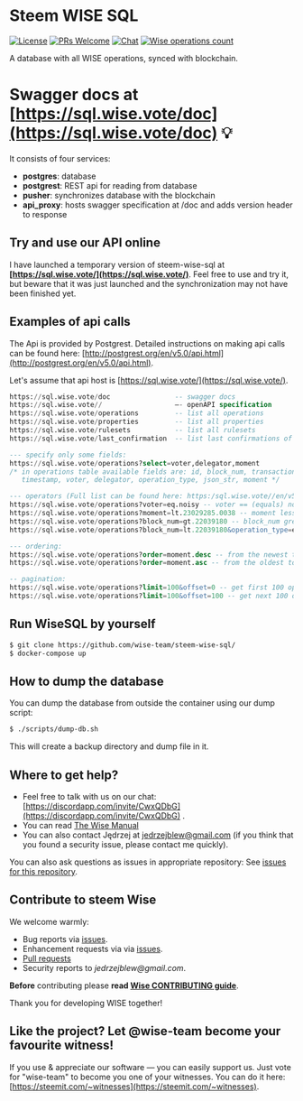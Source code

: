 # Steem WISE SQL

<!--§ data.config.repository.readme.generateDefaultBadges(data) §-->
[![License](https://img.shields.io/github/license/wise-team/steem-wise-sql.svg?style=flat-square)](https://github.com/wise-team/steem-wise-sql/blob/master/LICENSE) [![PRs Welcome](https://img.shields.io/badge/PRs-welcome-brightgreen.svg?style=flat-square)](http://makeapullrequest.com) [![Chat](https://img.shields.io/badge/chat%20on%20discord-6b11ff.svg?style=flat-square)](https://discordapp.com/invite/CwxQDbG) [![Wise operations count](https://img.shields.io/badge/dynamic/json.svg?label=wise%20operations%20count&url=https%3A%2F%2Fsql.wise.vote%2Foperations%3Fselect%3Dcount&query=%24%5B0%5D.count&colorB=blue&style=flat-square)](https://sql.wise.vote/operations?select=moment,delegator,voter,operation_type&order=moment.desc)
<!--§§.-->

A database with all WISE operations, synced with blockchain.
<!--§ const url = d(data.config.sql.url.production) + "doc"; '\n# Swagger docs at [' + url + '](' + url + ') :bulb:\n' §-->
# Swagger docs at [https://sql.wise.vote/doc](https://sql.wise.vote/doc) :bulb:
<!--§§.-->

It consists of four services: 
- **postgres**: database
- **postgrest**: REST api for reading from database
- **pusher**: synchronizes database with the blockchain
- **api_proxy**: hosts swagger specification at /doc and adds version header to response

## Try and use our API online

I have launched a temporary version of steem-wise-sql at **<!--§ const url = d(data.config.sql.url.production); '[' + url + '](' + url + ')' §-->[https://sql.wise.vote/](https://sql.wise.vote/)<!--§ §.-->**. Feel free to use and try it, but beware that it was just launched and the synchronization may not have been finished yet.



## Examples of api calls

The Api is provided by Postgrest. Detailed instructions on making api calls can be found here: [http://postgrest.org/en/v5.0/api.html](http://postgrest.org/en/v5.0/api.html).

Let's assume that api host is <!--§ const url = d(data.config.sql.url.production); '[' + url + '](' + url + ')' §-->[https://sql.wise.vote/](https://sql.wise.vote/)<!--§ §.-->.

<!--§ value.replace(/https?:\/\/[^\/]+\//gmui, d(data.config.sql.url.production)) §-->
```sql
https://sql.wise.vote/doc                -- swagger docs
https://sql.wise.vote//                  —- openAPI specification
https://sql.wise.vote/operations         -- list all operations
https://sql.wise.vote/properties         -- list all properties
https://sql.wise.vote/rulesets           -- list all rulesets
https://sql.wise.vote/last_confirmation  -- list last confirmations of specified users (moment of the last activity of a daemon)

--- specify only some fields:
https://sql.wise.vote/operations?select=voter,delegator,moment
/* in operations table available fields are: id, block_num, transaction_num, transaction_id, 
   timestamp, voter, delegator, operation_type, json_str, moment */

--- operators (Full list can be found here: https:/sql.wise.vote//en/v5.0/api.html)
https://sql.wise.vote/operations?voter=eq.noisy -- voter == (equals) noisy
https://sql.wise.vote/operations?moment=lt.23029285.0038 -- moment less than 23029285.0038. Format of moment is block_num.trx_num (trx_num is padded with zeros to four digits)
https://sql.wise.vote/operations?block_num=gt.22039180 -- block_num greater than 22039180
https://sql.wise.vote/operations?block_num=lt.22039180&operation_type=eq.set_rules -- block_num less than 22039180 & operation_type==set_rules

--- ordering:
https://sql.wise.vote/operations?order=moment.desc -- from the newest to the oldest
https://sql.wise.vote/operations?order=moment.asc -- from the oldest to the newest

-- pagination:
https://sql.wise.vote/operations?limit=100&offset=0 -- get first 100 operations
https://sql.wise.vote/operations?limit=100&offset=100 -- get next 100 operations
```
<!--§§.-->





## Run WiseSQL by yourself

```bash
$ git clone https://github.com/wise-team/steem-wise-sql/
$ docker-compose up
```



## How to dump the database

You can dump the database from outside the container using our dump script:

```bash
$ ./scripts/dump-db.sh
```
This will create a backup directory and dump file in it.



<!--§ data.config.repository.readme.generateHelpMd(data) §-->
## Where to get help?

- Feel free to talk with us on our chat: [https://discordapp.com/invite/CwxQDbG](https://discordapp.com/invite/CwxQDbG) .
- You can read [The Wise Manual](https://docs.wise.vote/introduction)
- You can also contact Jędrzej at jedrzejblew@gmail.com (if you think that you found a security issue, please contact me quickly).

You can also ask questions as issues in appropriate repository: See [issues for this repository](https://github.com/wise-team/steem-wise-sql/issues).

<!--§§.-->


<!--§ data.config.repository.readme.generateHelpUsMd(data) §-->
## Contribute to steem Wise

We welcome warmly:

- Bug reports via [issues](https://github.com/wise-team/steem-wise-sql).
- Enhancement requests via via [issues](https://github.com/wise-team/steem-wise-sql/issues).
- [Pull requests](https://github.com/wise-team/steem-wise-sql/pulls)
- Security reports to _jedrzejblew@gmail.com_.

**Before** contributing please **read [Wise CONTRIBUTING guide](https://github.com/wise-team/steem-wise-core/blob/master/CONTRIBUTING.md)**.

Thank you for developing WISE together!



## Like the project? Let @wise-team become your favourite witness!

If you use & appreciate our software — you can easily support us. Just vote for "wise-team" to become you one of your witnesses. You can do it here: [https://steemit.com/~witnesses](https://steemit.com/~witnesses).

<!--§§.-->


<!-- Prayer: Gloria Patri, et Filio, et Spiritui Sancto, sicut erat in principio et nunc et semper et in saecula saeculorum. Amen. In te, Domine, speravi: non confundar in aeternum. -->
